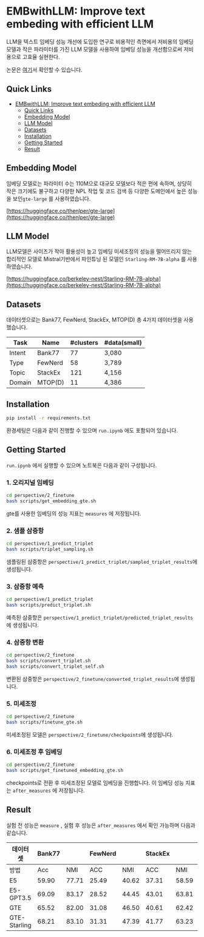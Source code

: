 # EMBwithLLM: Improve text embeding with efficient LLM

LLM을 텍스트 임베딩 성능 개선에 도입한 연구로 비용적인 측면에서 저비용의 임베딩 모델과 작은 파라미터를 가진 LLM 모델을 사용하여 임베딩 성능을 개선함으로써 저비용으로 고효율 실현한다.

논문은 [여기](#)서 확인할 수 있습니다.

## Quick Links


- [EMBwithLLM: Improve text embeding with efficient LLM](#embwithllm-improve-text-embeding-with-efficient-llm)
    - [Quick Links](#quick-links)
    - [Embedding Model](#embedding-model)
    - [LLM Model](#llm-model)
    - [Datasets](#datasets)
    - [Installation](#installation)
    - [Getting Started](#getting-started)
    - [Result](#result)

## Embedding Model


임베딩 모델로는 파라미터 수는 110M으로 대규모 모델보다 적은 편에 속하며, 상당히 작은 크기에도 불구하고 다양한 NPL 작업 및 코드 검색 등 다양한 도메인에서 높은 성능을 보인`gte-large` 를 사용하였습니다.

 [https://huggingface.co/thenlper/gte-large](https://huggingface.co/thenlper/gte-large)

## LLM Model


LLM모델은 사이즈가 작아 활용성이 높고 임베딩 미세조정의 성능을 떨어뜨리지 않는 합리적인 모델로 Mistral기반에서 파인튜닝 된 모델인 `Starling-RM-7B-alpha` 를 사용하였습니다.

[https://huggingface.co/berkeley-nest/Starling-RM-7B-alpha](https://huggingface.co/berkeley-nest/Starling-RM-7B-alpha)

## Datasets

데이터셋으로는 Bank77, FewNerd, StackEx, MTOP(D) 총 4가지 데이터셋을 사용했습니다.

| Task | Name | #clusters | #data(small) |
| --- | --- | --- | --- |
| Intent | Bank77 | 77 | 3,080 |
| Type | FewNerd | 58 | 3,789 |
| Topic | StackEx | 121 | 4,156 |
| Domain | MTOP(D) | 11 | 4,386 |

## Installation

```bash
pip install -r requirements.txt

```

환경세팅은 다음과 같이 진행할 수 있으며 `run.ipynb` 에도 포함되어 있습니다. 

## Getting Started


`run.ipynb` 에서 실행할 수 있으며 노트북은 다음과 같이 구성됩니다.

### 1. 오리지널 임베딩

```bash
cd perspective/2_finetune
bash scripts/get_embedding_gte.sh
```

gte를 사용한 임베딩의 성능 지표는 `measures` 에 저장됩니다.

### 2. 샘플 삼중항

```bash
cd perspective/1_predict_triplet
bash scripts/triplet_sampling.sh

```

샘플링된 삼중항은 `perspective/1_predict_triplet/sampled_triplet_results`에 생성됩니다.

### 3. 삼중항 예측

```bash
cd perspective/1_predict_triplet
bash scripts/predict_triplet.sh

```

예측된 삼중항은 `perspective/1_predict_triplet/predicted_triplet_results`에 생성됩니다.

### 4. 삼중항 변환

```bash
cd perspective/2_finetune
bash scripts/convert_triplet.sh
bash scripts/convert_triplet_self.sh

```

변환된 삼중항은 `perspective/2_finetune/converted_triplet_results`에 생성됩니다.

### 5. 미세조정

```bash
cd perspective/2_finetune
bash scripts/finetune_gte.sh
```

미세조정된 모델은 `perspective/2_finetune/checkpoints`에 생성됩니다.

### 6. 미세조정 후 임베딩

```bash
cd perspective/2_finetune
bash scripts/get_finetuned_embedding_gte.sh
```

checkpoints로 전환 후 미세조정된 모델로 임베딩을 진행합니다. 이 임베딩 성능 지표는 `after_measures` 에 저장됩니다. 

## Result

실험 전 성능은 `measure` , 실험 후 성능은 `after_measures` 에서 확인 가능하며 다음과 같습니다. 

|데이터셋|Bank77|   |FewNerd|   | StackEx|   | MTOP(D)|   |
| --- | --- | --- | --- | --- | --- | --- | --- | --- |
| 방법 | Acc | NMI | ACC | NMI | ACC | NMI | ACC | NMI |
| E5 | 59.90 | 77.71 | 25.49 | 40.62 | 37.31 | 58.59 | 91.23 | 57.23 |
| E5-GPT3.5 | 69.09 | 83.17 | 28.52 | 44.45 | 43.01 | 63.81 | 89.18 | 56.32 |
| GTE | 65.52 | 82.00 | 31.08 | 46.50 | 40.61 | 62.42 | 91.68 | 58.44 |
| GTE-Starling | 68.21 | 83.10 | 31.31 | 47.39 | 41.77 | 63.23 | 92.08 | 54.99 |
